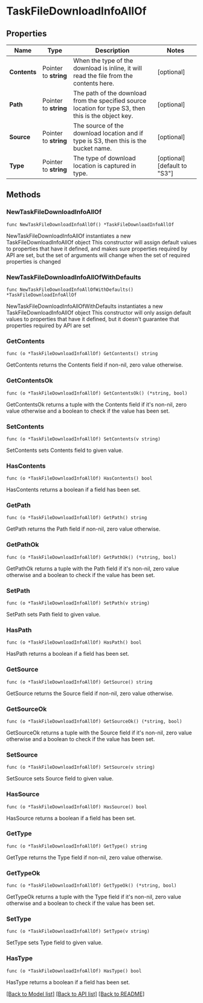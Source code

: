 # TaskFileDownloadInfoAllOf

## Properties

Name | Type | Description | Notes
------------ | ------------- | ------------- | -------------
**Contents** | Pointer to **string** | When the type of the download is inline, it will read the file from the contents here. | [optional] 
**Path** | Pointer to **string** | The path of the download from the specified source location for type S3, then this is the object key. | [optional] 
**Source** | Pointer to **string** | The source of the download location and if type is S3, then this is the bucket name. | [optional] 
**Type** | Pointer to **string** | The type of download location is captured in type. | [optional] [default to "S3"]

## Methods

### NewTaskFileDownloadInfoAllOf

`func NewTaskFileDownloadInfoAllOf() *TaskFileDownloadInfoAllOf`

NewTaskFileDownloadInfoAllOf instantiates a new TaskFileDownloadInfoAllOf object
This constructor will assign default values to properties that have it defined,
and makes sure properties required by API are set, but the set of arguments
will change when the set of required properties is changed

### NewTaskFileDownloadInfoAllOfWithDefaults

`func NewTaskFileDownloadInfoAllOfWithDefaults() *TaskFileDownloadInfoAllOf`

NewTaskFileDownloadInfoAllOfWithDefaults instantiates a new TaskFileDownloadInfoAllOf object
This constructor will only assign default values to properties that have it defined,
but it doesn't guarantee that properties required by API are set

### GetContents

`func (o *TaskFileDownloadInfoAllOf) GetContents() string`

GetContents returns the Contents field if non-nil, zero value otherwise.

### GetContentsOk

`func (o *TaskFileDownloadInfoAllOf) GetContentsOk() (*string, bool)`

GetContentsOk returns a tuple with the Contents field if it's non-nil, zero value otherwise
and a boolean to check if the value has been set.

### SetContents

`func (o *TaskFileDownloadInfoAllOf) SetContents(v string)`

SetContents sets Contents field to given value.

### HasContents

`func (o *TaskFileDownloadInfoAllOf) HasContents() bool`

HasContents returns a boolean if a field has been set.

### GetPath

`func (o *TaskFileDownloadInfoAllOf) GetPath() string`

GetPath returns the Path field if non-nil, zero value otherwise.

### GetPathOk

`func (o *TaskFileDownloadInfoAllOf) GetPathOk() (*string, bool)`

GetPathOk returns a tuple with the Path field if it's non-nil, zero value otherwise
and a boolean to check if the value has been set.

### SetPath

`func (o *TaskFileDownloadInfoAllOf) SetPath(v string)`

SetPath sets Path field to given value.

### HasPath

`func (o *TaskFileDownloadInfoAllOf) HasPath() bool`

HasPath returns a boolean if a field has been set.

### GetSource

`func (o *TaskFileDownloadInfoAllOf) GetSource() string`

GetSource returns the Source field if non-nil, zero value otherwise.

### GetSourceOk

`func (o *TaskFileDownloadInfoAllOf) GetSourceOk() (*string, bool)`

GetSourceOk returns a tuple with the Source field if it's non-nil, zero value otherwise
and a boolean to check if the value has been set.

### SetSource

`func (o *TaskFileDownloadInfoAllOf) SetSource(v string)`

SetSource sets Source field to given value.

### HasSource

`func (o *TaskFileDownloadInfoAllOf) HasSource() bool`

HasSource returns a boolean if a field has been set.

### GetType

`func (o *TaskFileDownloadInfoAllOf) GetType() string`

GetType returns the Type field if non-nil, zero value otherwise.

### GetTypeOk

`func (o *TaskFileDownloadInfoAllOf) GetTypeOk() (*string, bool)`

GetTypeOk returns a tuple with the Type field if it's non-nil, zero value otherwise
and a boolean to check if the value has been set.

### SetType

`func (o *TaskFileDownloadInfoAllOf) SetType(v string)`

SetType sets Type field to given value.

### HasType

`func (o *TaskFileDownloadInfoAllOf) HasType() bool`

HasType returns a boolean if a field has been set.


[[Back to Model list]](../README.md#documentation-for-models) [[Back to API list]](../README.md#documentation-for-api-endpoints) [[Back to README]](../README.md)


